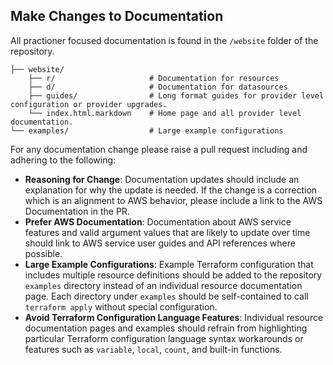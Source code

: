## Make Changes to Documentation

All practioner focused documentation is found in the `/website` folder of the repository.
```
├── website/
    ├── r/                     # Documentation for resources
    ├── d/                     # Documentation for datasources
    ├── guides/                # Long format guides for provider level configuration or provider upgrades.
    └── index.html.markdown    # Home page and all provider level documentation.
└── examples/                  # Large example configurations
```

For any documentation change please raise a pull request including and adhering to the following:

- __Reasoning for Change__: Documentation updates should include an explanation for why the update is needed. If the change is a correction which is an alignment to AWS behavior, please include a link to the AWS Documentation in the PR.
- __Prefer AWS Documentation__: Documentation about AWS service features and valid argument values that are likely to update over time should link to AWS service user guides and API references where possible.
- __Large Example Configurations__: Example Terraform configuration that includes multiple resource definitions should be added to the repository `examples` directory instead of an individual resource documentation page. Each directory under `examples` should be self-contained to call `terraform apply` without special configuration.
- __Avoid Terraform Configuration Language Features__: Individual resource documentation pages and examples should refrain from highlighting particular Terraform configuration language syntax workarounds or features such as `variable`, `local`, `count`, and built-in functions.
